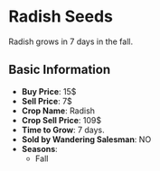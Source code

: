 # Radish Seeds

Radish grows in 7 days in the fall.

## Basic Information

- **Buy Price**: 15$
- **Sell Price**: 7$
- **Crop Name**: Radish
- **Crop Sell Price**: 109$
- **Time to Grow**: 7 days.
- **Sold by Wandering Salesman**: NO
- **Seasons**:
  - Fall